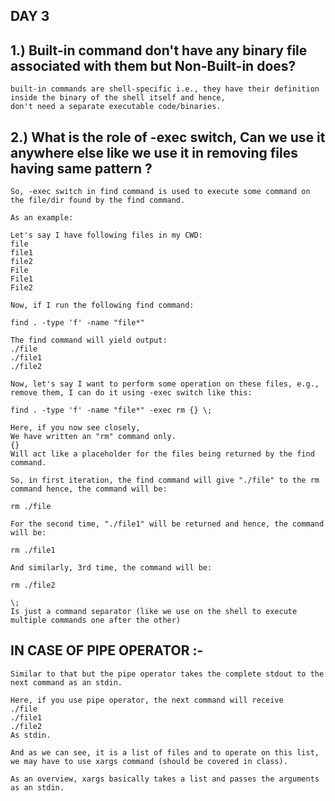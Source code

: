  ##                                       DAY 3

## 1.) Built-in command don't have any binary file associated with them but Non-Built-in does?

    built-in commands are shell-specific i.e., they have their definition inside the binary of the shell itself and hence, 
    don't need a separate executable code/binaries.
    
## 2.) What is the role of -exec switch, Can we use it anywhere else like we use it in removing files having same pattern ?

    So, -exec switch in find command is used to execute some command on the file/dir found by the find command.

    As an example:

    Let's say I have following files in my CWD:
    file
    file1
    file2
    File
    File1
    File2

    Now, if I run the following find command:

    find . -type 'f' -name "file*"

    The find command will yield output:
    ./file
    ./file1
    ./file2

    Now, let's say I want to perform some operation on these files, e.g., remove them, I can do it using -exec switch like this:

    find . -type 'f' -name "file*" -exec rm {} \;

    Here, if you now see closely,
    We have written an "rm" command only.
    {}
    Will act like a placeholder for the files being returned by the find command.

    So, in first iteration, the find command will give "./file" to the rm command hence, the command will be:

    rm ./file

    For the second time, "./file1" will be returned and hence, the command will be:

    rm ./file1

    And similarly, 3rd time, the command will be:

    rm ./file2

    \;
    Is just a command separator (like we use on the shell to execute multiple commands one after the other)
    
##    IN CASE OF PIPE OPERATOR :-
    
    Similar to that but the pipe operator takes the complete stdout to the next command as an stdin.

    Here, if you use pipe operator, the next command will receive
    ./file
    ./file1
    ./file2
    As stdin.

    And as we can see, it is a list of files and to operate on this list, we may have to use xargs command (should be covered in class).

    As an overview, xargs basically takes a list and passes the arguments as an stdin.
